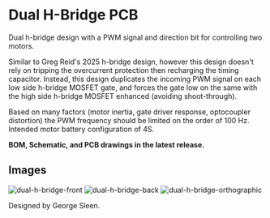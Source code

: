 # Dual H-Bridge PCB

Dual h-bridge design with a PWM signal and direction bit for controlling two motors.

Similar to Greg Reid's 2025 h-bridge design, however this design doesn't rely on tripping the overcurrent protection  then recharging the timing capacitor. Instead, this design duplicates the incoming PWM signal on each low side h-bridge MOSFET gate, and forces the gate low on the same with the high side h-bridge MOSFET enhanced (avoiding shoot-through). 

Based on many factors (motor inertia, gate driver response, optocoupler distortion) the PWM frequency should be limited on the order of 100 Hz.
Intended motor battery configuration of 4S.

**BOM, Schematic, and PCB drawings in the latest release.**

## Images
![dual-h-bridge-front](https://github.com/user-attachments/assets/3388f787-9b92-459c-8d73-0a7ebf54b359)
![dual-h-bridge-back](https://github.com/user-attachments/assets/51493b0d-188c-4588-925b-199167422795)
![dual-h-bridge-orthographic](https://github.com/user-attachments/assets/326b64f2-1bd2-43ca-92aa-49003e03fca4)

Designed by George Sleen.
